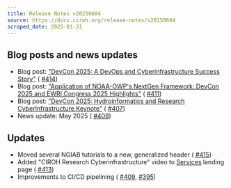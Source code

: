 ```yaml
---
title: Release Notes v20250604
source: https://docs.ciroh.org/release-notes/v20250604
scraped_date: 2025-01-31
---
```


## Blog posts and news updates

- Blog post: ["DevCon 2025: A DevOps and Cyberinfrastructure Success Story"](https://docs.ciroh.org/blog/devcon25-infra) ( [#414](https://github.com/CIROH-UA/ciroh-ua_website/pull/414))
- Blog post: ["Application of NOAA-OWP's NextGen Framework: DevCon 2025 and EWRI Congress 2025 Highlights"](https://docs.ciroh.org/blog/ewri-devcon25-ngiab) ( [#411](https://github.com/CIROH-UA/ciroh-ua_website/pull/411))
- Blog post: ["DevCon 2025: Hydroinformatics and Research CyberInfrastructure Keynote"](https://docs.ciroh.org/blog/devcon25-keynote) ( [#407](https://github.com/CIROH-UA/ciroh-ua_website/pull/407))
- News update: May 2025 ( [#408](https://github.com/CIROH-UA/ciroh-ua_website/pull/408))

## Updates

- Moved several NGIAB tutorials to a new, generalized header ( [#415](https://github.com/CIROH-UA/ciroh-ua_website/pull/415))
- Added "CIROH Research Cyberinfrastructure" video to [Services](https://docs.ciroh.org/docs/services/intro) landing page ( [#413](https://github.com/CIROH-UA/ciroh-ua_website/pull/413))
- Improvements to CI/CD pipelining ( [#409](https://github.com/CIROH-UA/ciroh-ua_website/pull/409), [#395](https://github.com/CIROH-UA/ciroh-ua_website/pull/395))